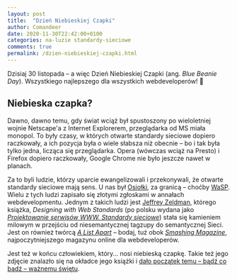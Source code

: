 ```yaml
---
layout: post
title:  "Dzień Niebieskiej Czapki"
author: Comandeer
date: 2020-11-30T22:42:00+0100
categories: na-luzie standardy-sieciowe
comments: true
permalink: /dzien-niebieskiej-czapki.html
---
```


Dzisiaj 30 listopada – a więc Dzień Niebieskiej Czapki (ang. <i lang="en">Blue Beanie Day</i>). Wszystkiego najlepszego dla wszystkich webdeveloperów! 🎉

## Niebieska czapka?

Dawno, dawno temu, gdy świat wciąż był spustoszony po wieloletniej wojnie Netscape'a z Internet Explorerem, przeglądarka od MS miała monopol. To były czasy, w których otwarte standardy sieciowe dopiero raczkowały, a ich pozycja była o wiele słabsza niż obecnie – bo i tak była tylko jedna, licząca się przeglądarka. Opera (wówczas wciąż na Presto) i Firefox dopiero raczkowały, Google Chrome nie było jeszcze nawet w planach.

Za to byli ludzie, którzy uparcie ewangelizowali i przekonywali, że otwarte standardy sieciowe mają sens. U nas był [Osiołki](https://web.archive.org/web/20040723022427/http://osiolki.net/), za granicą – choćby [WaSP](https://www.webstandards.org/). Wielu z tych ludzi zapisało się złotymi zgłoskami w annałach webdevelopmentu. Jednym z takich ludzi jest [Jeffrey Zeldman](http://www.zeldman.com/about/), którego książka, <cite>Designing with Web Standards</cite> (po polsku wydana jako [<cite>Projektowanie serwisów WWW. Standardy sieciowe</cite>](https://helion.pl/ksiazki/projektowanie-serwisow-www-standardy-sieciowe-jeffrey-zeldman,pswsta.htm)) stała się kamieniem milowym w przejściu od niesemantycznej tagzupy do semantycznej Sieci. Jest on również twórcą [<cite>A List Apart</cite>](https://alistapart.com/) – bodaj, tuż obok [<cite>Smashing Magazine</cite>](https://www.smashingmagazine.com/), najpoczytniejszego magazynu online dla webdeveloperów.

Jest też w końcu człowiekiem, który… nosi niebieską czapkę. Takie też jego zdjęcie znalazło się na okładce jego książki i [dało początek temu – bądź co bądź – ważnemu świętu](http://www.zeldman.com/2007/11/19/blue-beanie-day/).

